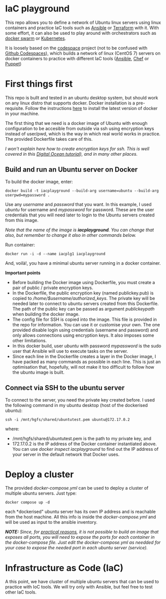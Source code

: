 # IaC playground

This repo allows you to define a network of Ubuntu linux servers using linux containers and practice IaC tools such as  [Ansible](https://www.ansible.com/) or [Terraform](https://www.terraform.io/) with it. With some effort, it can also be used to play around with orchestrators such as [docker swarm](https://docs.docker.com/engine/swarm/) or [Kubernetes](https://kubernetes.io/).

It is loosely based on the [codespace](https://github.com/codespaces-io/codespaces.git) project (not to be confused with [Github Codespaces](https://github.com/features/codespaces)), which builds a network of linux (CentOS 7) servers on docker containers to practice with different IaC tools ([Ansible](https://www.ansible.com/), [Chef](https://www.chef.io/) or [Puppet](https://puppet.com/))


# First things first 

This repo is bullt and tested in an ubuntu desktop system, but should work on any linux distro that supports docker. Docker installation is a pre-requisite. Follow the instructions [here](https://docs.docker.com/engine/install/) to install the latest version of docker in your machine.

The first thing that we need is a docker image of Ubuntu with enough configuration to be accesible from outside via ssh using encryption keys instead of user/pwd, which is the way in which real world works in practice. The provided Dockerfile takes care of this.

*I won't explain here how to create encryption keys for ssh. This is well covered in this [Digital Ocean tutorial](https://www.digitalocean.com/community/tutorials/how-to-set-up-ssh-keys-on-ubuntu-22-04)), and in many other places.*

## Build and run an Ubuntu server on Docker

To build the docker image, enter:

```
docker build -t iacplayground --build-arg username=ubuntu --build-arg userpwd=mypassword .
```
Use any *username* and *password* that you want. In this example, I used *ubuntu* for username and *mypassword* for password. These are the user credentials that you will need later to login to the Ubuntu servers created from this image.

*Note that the name of the image is **iacplayground**. You can change that also, but remember to change it also in other commands below.* 

Run container:

```
docker run -i -d --name iacplg1 iacplayground
```
And, voilà!, you have a minimal ubuntu server running in a docker container.

**Important points**

- Before building the Docker image using Dockerfile, you must create a pair of public / private encryption keys.
- In the Dockerfile, the public encryption key (named publickey.pub) is copied to */home/$username/authorized_keys*. The private key will be needed later to connect to ubuntu servers created from this Dockerfile. The path of the public key can be passed as argument *publickeypath* when building the docker image.
- The config file for SSH is copied into the image. This file is provided in the repo for information. You can use it or customise your own. 
The one provided disable login using credentials (username and password) and only allows connections using encryption keys. It also imposes some other limitations.
- In this docker build, user *ubuntu* with password *mypassword* is the sudo user that Ansible will use to execute tasks on the server. 
- Since each line in the Dockerfile creates a layer in the Docker image, I have packed as many commands as possible in each line. This is just an optimisation that, hopefully, will not make it too difficult to follow how the ubuntu image is built.


## Connect via SSH to the ubuntu server

To connect to the server, you need the private key created before. I used the following command in my ubuntu desktop (host of the dockerised ubuntu):

```
ssh -i /mnt/hgfs/shared/ubuntutest.pem ubuntu@172.17.0.2
```

where:
- /mnt/hgfs/shared/ubuntutest.pem is the path to my private key, and
- 172.17.0.2 is the IP address of the Docker container instantiated above. You can use *docker inspect iacplayground* to find out the IP address of your server in the default network that Docker uses.

# Deploy a cluster

The provided *docker-compose.yml* can be used to deploy a cluster of multiple ubuntu servers. Just type:

```
docker compose up -d
```

each *dockerised" ubuntu server has its own IP address and is reachable from the host machine. All this info is inside the *docker-compose.yml* and will be used as input to the ansible inventory.

***NOTE:** Since, for [practical reasons](https://github.com/moby/moby/issues/11185), it is not possible to build an image that exposes all ports, you will need to expose the ports for each container in the docker-compose file. Just edit the docker-compose.yml as needded for your case to expose the needed port in each ubuntu server (service).*


# Infrastructure as Code (IaC)

A this point, we have cluster of multiple ubuntu servers that can be used to practice with IoC tools. We will try only with Ansible, but feel free to test other IaC tools.
